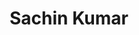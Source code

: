---
title: 'Sachin Kumar'
image: '/images/people-img/sachin-kumar-400x500.jpeg'

designation: 'Assistant Professor'
qualification: 'Ph.D. University of Delhi'
description: 'This is the description of the person'
category: 'Associated Faculty'
section:  ''
social:
  - name: github
    icon: FaGithub
    link: https://github.com

  - name: twitter
    icon: FaTwitter
    link: https://twitter.com

  - name: linkedin
    icon: FaLinkedin
    link: https://linkedin.com

  - name: Medium
    icon: FaMedium
    link: https://linkedin.com

  - name: GoogleScholar
    icon: FaGoogleScholar
    link: https://linkedin.com

  # - name: OrcID
  #   icon: FaOrcID
  #   link: https://linkedin.com

  # - name: Scopus
  #   icon: FaScopus
  #   link: https://linkedin.com

  # - name: ResearchGate
  #   icon: FaResearchGate
  #   link: https://linkedin.com

---